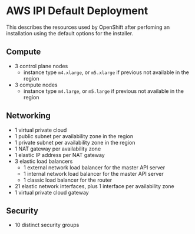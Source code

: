 # AWS IPI Default Deployment

This describes the resources used by OpenShift after perfoming an installation
using the default options for the installer.

## Compute

* 3 control plane nodes
  * instance type `m4.xlarge`, or `m5.xlarge` if previous not available in the region
* 3 compute nodes
  * instance type `m4.large`, or `m5.large` if previous not available in the region

## Networking

* 1 virtual private cloud
* 1 public subnet per availability zone in the region
* 1 private subnet per availability zone in the region
* 1 NAT gateway per availability zone
* 1 elastic IP address per NAT gateway
* 3 elastic load balancers
  * 1 external network load balancer for the master API server
  * 1 internal network load balancer for the master API server
  * 1 classic load balancer for the router
* 21 elastic network interfaces, plus 1 interface per availability zone
* 1 virtual private cloud gateway

## Security

* 10 distinct security groups
